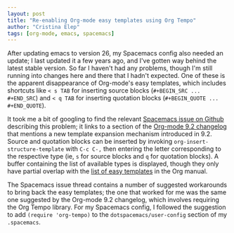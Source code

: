 ```yaml
---
layout: post
title: "Re-enabling Org-mode easy templates using Org Tempo"
author: "Cristina Elep"
tags: [org-mode, emacs, spacemacs]
---
```


After updating emacs to version 26, my Spacemacs config also needed an update; I last updated it a few years ago, and I've gotten way behind the latest stable version. So far I haven't had any problems, though I'm still running into changes here and there that I hadn't expected. One of these is the apparent disappearance of Org-mode's easy templates, which includes shortcuts like `< s TAB` for inserting source blocks (`#+BEGIN_SRC ... #+END_SRC`) and `< q TAB` for inserting quotation blocks (`#+BEGIN_QUOTE ... #+END_QUOTE`).

It took me a bit of googling to find the relevant [Spacemacs issue on Github][spacemacs-issue] describing this problem; it links to a section of the [Org-mode 9.2 changelog][org-changelog] that mentions a new template expansion mechanism introduced in 9.2. Source and quotation blocks can be inserted by invoking `org-insert-structure-template` with `C-c C-,` then entering the letter corresponding to the respective type (ie, `s` for source blocks and `q` for quotation blocks). A buffer containing the list of available types is displayed, though they only have partial overlap with the [list of easy templates][easy-templates] in the Org manual.

The Spacemacs issue thread contains a number of suggested workarounds to bring back the easy templates; the one that worked for me was the same one suggested by the Org-mode 9.2 changelog, which involves requiring the Org Tempo library. For my Spacemacs config, I followed the suggestion to add `(require 'org-tempo)` to the `dotspacemacs/user-config` section of my `.spacemacs`.

[easy-templates]: https://orgmode.org/manual/Easy-templates.html
[org-changelog]: https://orgmode.org/Changes.html#outline-container-org1b5e967
[spacemacs-issue]: https://github.com/syl20bnr/spacemacs/issues/11798
